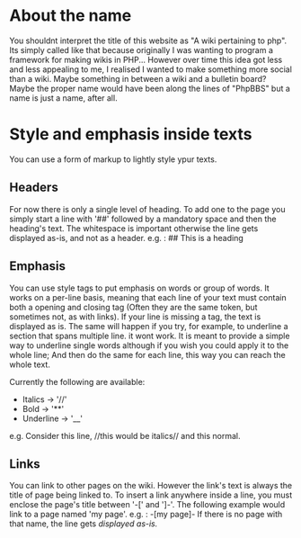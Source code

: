 # About the name
You shouldnt interpret the title of this website as "A wiki pertaining to php".
Its simply called like that because originally I was wanting to program a framework for making wikis in PHP...
However over time this idea got less and less appealing to me, I realised I wanted to make something more social than a wiki.
Maybe something in between a wiki and a bulletin board?
Maybe the proper name would have been along the lines of "PhpBBS" but a name is just a name, after all.


# Style and emphasis inside texts

You can use a form of markup to lightly style ypur texts.

## Headers
For now there is only a single level of heading.
To add one to the page you simply start a line with '##' followed by a mandatory space and then the heading's text.
The whitespace is important otherwise the line gets displayed as-is, and not as a header.
e.g. : ## This is a heading

## Emphasis
You can use style tags to put emphasis on words or group of words. 
It works on a per-line basis, meaning that each line of your text must contain both a opening and closing tag (Often they are the same token, but sometimes not, as with links).
If your line is missing a tag, the text is displayed as is. The same will happen if you try, for example, to underline a section that spans multiple line. it wont work.
It is meant to provide a simple way to underline single words although if you wish you could apply it to the whole line;
And then do the same for each line, this way you can reach the whole text.

Currently the following are available:
* Italics -> '//'
* Bold -> '**'
* Underline -> '__'

e.g. Consider this line, //this would be italics// and this normal.

## Links
You can link to other pages on the wiki.
However the link's text is always the title of page being linked to.
To insert a link anywhere inside a line, you must enclose the page's title between '-[' and ']-'.
The following example would link to a page named 'my page'.
e.g. : -[my page]-
If there is no page with that name, the line gets *displayed as-is.*